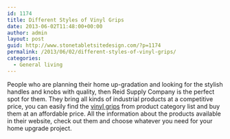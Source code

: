 ```yaml
---
id: 1174
title: Different Styles of Vinyl Grips
date: 2013-06-02T11:48:00+00:00
author: admin
layout: post
guid: http://www.stonetabletsitedesign.com/?p=1174
permalink: /2013/06/02/different-styles-of-vinyl-grips/
categories:
  - General living
---
```

People who are planning their home up-gradation and looking for the stylish handles and knobs with quality, then Reid Supply Company is the perfect spot for them. They bring all kinds of industrial products at a competitive price, you can easily find the [vinyl grips](http://www.reidsupply.com/products/knobs-handles-hand-wheels/handles/grips/) from product category list and buy them at an affordable price. All the information about the products available in their website, check out them and choose whatever you need for your home upgrade project.